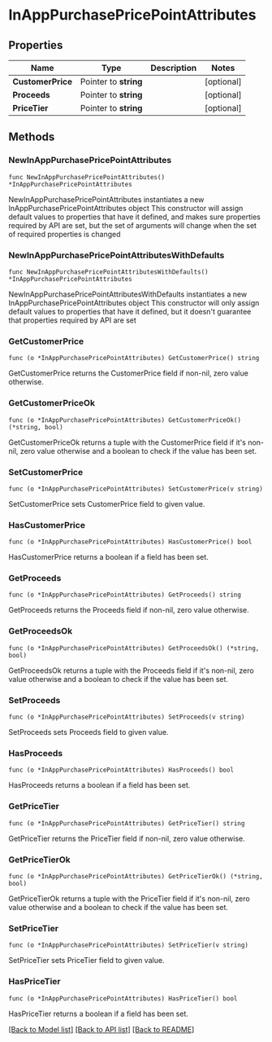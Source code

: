 # InAppPurchasePricePointAttributes

## Properties

Name | Type | Description | Notes
------------ | ------------- | ------------- | -------------
**CustomerPrice** | Pointer to **string** |  | [optional] 
**Proceeds** | Pointer to **string** |  | [optional] 
**PriceTier** | Pointer to **string** |  | [optional] 

## Methods

### NewInAppPurchasePricePointAttributes

`func NewInAppPurchasePricePointAttributes() *InAppPurchasePricePointAttributes`

NewInAppPurchasePricePointAttributes instantiates a new InAppPurchasePricePointAttributes object
This constructor will assign default values to properties that have it defined,
and makes sure properties required by API are set, but the set of arguments
will change when the set of required properties is changed

### NewInAppPurchasePricePointAttributesWithDefaults

`func NewInAppPurchasePricePointAttributesWithDefaults() *InAppPurchasePricePointAttributes`

NewInAppPurchasePricePointAttributesWithDefaults instantiates a new InAppPurchasePricePointAttributes object
This constructor will only assign default values to properties that have it defined,
but it doesn't guarantee that properties required by API are set

### GetCustomerPrice

`func (o *InAppPurchasePricePointAttributes) GetCustomerPrice() string`

GetCustomerPrice returns the CustomerPrice field if non-nil, zero value otherwise.

### GetCustomerPriceOk

`func (o *InAppPurchasePricePointAttributes) GetCustomerPriceOk() (*string, bool)`

GetCustomerPriceOk returns a tuple with the CustomerPrice field if it's non-nil, zero value otherwise
and a boolean to check if the value has been set.

### SetCustomerPrice

`func (o *InAppPurchasePricePointAttributes) SetCustomerPrice(v string)`

SetCustomerPrice sets CustomerPrice field to given value.

### HasCustomerPrice

`func (o *InAppPurchasePricePointAttributes) HasCustomerPrice() bool`

HasCustomerPrice returns a boolean if a field has been set.

### GetProceeds

`func (o *InAppPurchasePricePointAttributes) GetProceeds() string`

GetProceeds returns the Proceeds field if non-nil, zero value otherwise.

### GetProceedsOk

`func (o *InAppPurchasePricePointAttributes) GetProceedsOk() (*string, bool)`

GetProceedsOk returns a tuple with the Proceeds field if it's non-nil, zero value otherwise
and a boolean to check if the value has been set.

### SetProceeds

`func (o *InAppPurchasePricePointAttributes) SetProceeds(v string)`

SetProceeds sets Proceeds field to given value.

### HasProceeds

`func (o *InAppPurchasePricePointAttributes) HasProceeds() bool`

HasProceeds returns a boolean if a field has been set.

### GetPriceTier

`func (o *InAppPurchasePricePointAttributes) GetPriceTier() string`

GetPriceTier returns the PriceTier field if non-nil, zero value otherwise.

### GetPriceTierOk

`func (o *InAppPurchasePricePointAttributes) GetPriceTierOk() (*string, bool)`

GetPriceTierOk returns a tuple with the PriceTier field if it's non-nil, zero value otherwise
and a boolean to check if the value has been set.

### SetPriceTier

`func (o *InAppPurchasePricePointAttributes) SetPriceTier(v string)`

SetPriceTier sets PriceTier field to given value.

### HasPriceTier

`func (o *InAppPurchasePricePointAttributes) HasPriceTier() bool`

HasPriceTier returns a boolean if a field has been set.


[[Back to Model list]](../README.md#documentation-for-models) [[Back to API list]](../README.md#documentation-for-api-endpoints) [[Back to README]](../README.md)


